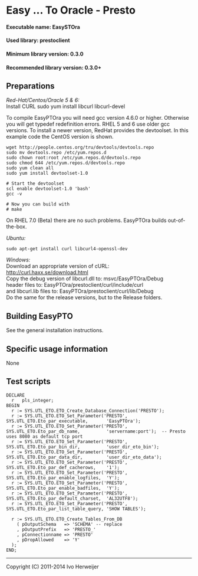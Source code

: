 Easy ... To Oracle - Presto
===========================

#### Executable name:             EasySTOra
#### Used library:                prestoclient
#### Minimum library version:     0.3.0
#### Recommended library version: 0.3.0+

Preparations
------------
*Red-Hat/Centos/Oracle 5 & 6:*  
Install CURL
	sudo yum install libcurl libcurl-devel

To compile EasyPTOra you will need gcc version 4.6.0 or higher. Otherwise you will get
typedef redefinition errors. RHEL 5 and 6 use older gcc versions. To install a newer
version, RedHat provides the devtoolset. In this example code the CentOS version is shown.

	wget http://people.centos.org/tru/devtools/devtools.repo
	sudo mv devtools.repo /etc/yum.repos.d
	sudo chown root:root /etc/yum.repos.d/devtools.repo
	sudo chmod 644 /etc/yum.repos.d/devtools.repo
	sudo yum clean all
	sudo yum install devtoolset-1.0
	
	# Start the devtoolset
	scl enable devtoolset-1.0 'bash'
	gcc -v
	
	# Now you can build with
	# make

On RHEL 7.0 (Beta) there are no such problems. EasyPTOra builds out-of-the-box.

*Ubuntu:*  

	sudo apt-get install curl libcurl4-openssl-dev

*Windows:*  
Download an appropriate version of cURL: http://curl.haxx.se/download.html  
Copy the debug version of libcurl.dll to: msvc/EasyPTOra/Debug  
header files to: EasyPTOra/prestoclient/curl/include/curl  
and libcurl.lib files to: EasyPTOra/prestoclient/curl/lib/Debug  
Do the same for the release versions, but to the Release folders.  

Building EasyPTO
----------------
See the general installation instructions.

Specific usage information
--------------------------
None

Test scripts
------------
	DECLARE
	  r   pls_integer;
	BEGIN
	  r := SYS.UTL_ETO.ETO_Create_Database_Connection('PRESTO');
	  r := SYS.UTL_ETO.ETO_Set_Parameter('PRESTO', SYS.UTL_ETO.Eto_par_executable,       'EasyPTOra');
	  r := SYS.UTL_ETO.ETO_Set_Parameter('PRESTO', SYS.UTL_ETO.Eto_par_db_name,          'servername:port');  -- Presto uses 8080 as default tcp port
	  r := SYS.UTL_ETO.ETO_Set_Parameter('PRESTO', SYS.UTL_ETO.Eto_par_bin_dir,          'user_dir_eto_bin');
	  r := SYS.UTL_ETO.ETO_Set_Parameter('PRESTO', SYS.UTL_ETO.Eto_par_data_dir,         'user_dir_eto_data');
	  r := SYS.UTL_ETO.ETO_Set_Parameter('PRESTO', SYS.UTL_ETO.Eto_par_def_cacherows,    '1');
	  r := SYS.UTL_ETO.ETO_Set_Parameter('PRESTO', SYS.UTL_ETO.Eto_par_enable_logfiles,  'Y');
	  r := SYS.UTL_ETO.ETO_Set_Parameter('PRESTO', SYS.UTL_ETO.Eto_par_enable_badfiles,  'Y');
	  r := SYS.UTL_ETO.ETO_Set_Parameter('PRESTO', SYS.UTL_ETO.Eto_par_default_charset,  'AL32UTF8');
	  r := SYS.UTL_ETO.ETO_Set_Parameter('PRESTO', SYS.UTL_ETO.Eto_par_list_table_query, 'SHOW TABLES');

	  r := SYS.UTL_ETO.ETO_Create_Tables_From_DB
		( pOutputSchema   => 'SCHEMA' -- replace
		, pOutputPrefix   => 'PRESTO_'
		, pConnectionname => 'PRESTO'
		, pDropAllowed    => 'Y'
	  );
	END;


-------------------------------------
Copyright (C) 2011-2014 Ivo Herweijer
